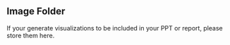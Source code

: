 ## Image Folder
If your generate visualizations to be included in your PPT or report, please store them here.

